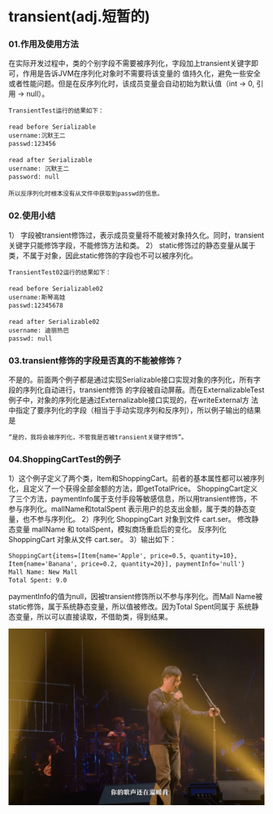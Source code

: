 # transient(adj.短暂的)

### 01.作用及使用方法
在实际开发过程中，类的个别字段不需要被序列化，字段加上transient关键字即可，作用是告诉JVM在序列化对象时不需要将该变量的
值持久化，避免一些安全或者性能问题。但是在反序列化时，该成员变量会自动初始为默认值（int -> 0, 引用 -> null）。

    TransientTest运行的结果如下：

    read before Serializable
    username:沉默王二
    passwd:123456
    
    read after Serializable
    username: 沉默王二
    password: null
    
    所以反序列化时根本没有从文件中获取到passwd的信息。

### 02.使用小结
1） 字段被transient修饰过，表示成员变量将不能被对象持久化。同时，transient关键字只能修饰字段，不能修饰方法和类。
2） static修饰过的静态变量从属于类，不属于对象，因此static修饰的字段也不可以被序列化。

    TransientTest02运行的结果如下：

    read before Serializable02
    username:斯琴高娃
    passwd:12345678
    
    read after Serializable02
    username: 迪丽热巴
    passwd: null

### 03.transient修饰的字段是否真的不能被修饰？
不是的。前面两个例子都是通过实现Serializable接口实现对象的序列化，所有字段的序列化自动进行，transient修饰
的字段被自动屏蔽。而在ExternalizableTest例子中，对象的序列化是通过Externalizable接口实现的，在writeExternal方
法中指定了要序列化的字段（相当于手动实现序列和反序列），所以例子输出的结果是

    “是的，我将会被序列化，不管我是否被transient关键字修饰”。

### 04.ShoppingCartTest的例子
1）这个例子定义了两个类，Item和ShoppingCart。前者的基本属性都可以被序列化，且定义了一个获得全部金额的方法，即getTotalPrice。
ShoppingCart定义了三个方法，paymentInfo属于支付手段等敏感信息，所以用transient修饰，不参与序列化。mallName和totalSpent
表示用户的总支出金额，属于类的静态变量，也不参与序列化。
2）序列化 ShoppingCart 对象到文件 cart.ser。
修改静态变量 mallName 和 totalSpent，模拟商场重启后的变化。
反序列化 ShoppingCart 对象从文件 cart.ser。
3）输出如下：

    ShoppingCart{items=[Item{name='Apple', price=0.5, quantity=10}, Item{name='Banana', price=0.2, quantity=20}], paymentInfo='null'}
    Mall Name: New Mall
    Total Spent: 9.0

paymentInfo的值为null，因被transient修饰所以不参与序列化。而Mall Name被static修饰，属于系统静态变量，所以值被修改。因为Total Spent同属于
系统静态变量，所以可以直接读取，不借助类，得到结果。

![李志铅笔](https://raw.githubusercontent.com/wenjinglee1104/blog_file/master/20240525195609.png)



